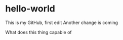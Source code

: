 # hello-world

This is my GitHub, first edit
Another change is coming

What does this thing capable of
